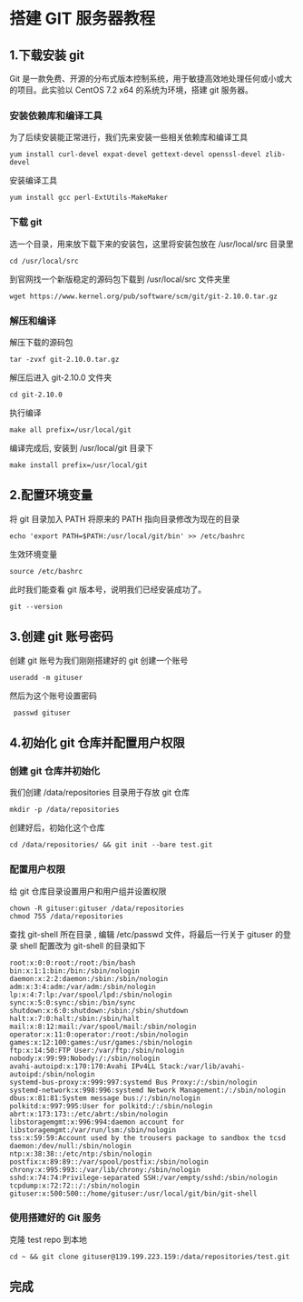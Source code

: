 # 搭建 GIT 服务器教程

## 1.下载安装 git

Git 是一款免费、开源的分布式版本控制系统，用于敏捷高效地处理任何或小或大的项目。此实验以 CentOS 7.2 x64 的系统为环境，搭建 git 服务器。

### 安装依赖库和编译工具

为了后续安装能正常进行，我们先来安装一些相关依赖库和编译工具

```
yum install curl-devel expat-devel gettext-devel openssl-devel zlib-devel
```

安装编译工具

```
yum install gcc perl-ExtUtils-MakeMaker
```

### 下载 git

选一个目录，用来放下载下来的安装包，这里将安装包放在 /usr/local/src 目录里

```
cd /usr/local/src
```

到官网找一个新版稳定的源码包下载到 /usr/local/src 文件夹里

```
wget https://www.kernel.org/pub/software/scm/git/git-2.10.0.tar.gz
```

### 解压和编译

解压下载的源码包

```
tar -zvxf git-2.10.0.tar.gz
```

解压后进入 git-2.10.0 文件夹

```
cd git-2.10.0
```

执行编译

```
make all prefix=/usr/local/git
```

编译完成后, 安装到 /usr/local/git 目录下

```
make install prefix=/usr/local/git
```

## 2.配置环境变量

将 git 目录加入 PATH
将原来的 PATH 指向目录修改为现在的目录

```
echo 'export PATH=$PATH:/usr/local/git/bin' >> /etc/bashrc
```

生效环境变量

```
source /etc/bashrc
```

此时我们能查看 git 版本号，说明我们已经安装成功了。

```
git --version
```

## 3.创建 git 账号密码

创建 git 账号为我们刚刚搭建好的 git 创建一个账号

```
useradd -m gituser
```

然后为这个账号设置密码

```
 passwd gituser
```

## 4.初始化 git 仓库并配置用户权限

### 创建 git 仓库并初始化

我们创建 /data/repositories 目录用于存放 git 仓库

```
mkdir -p /data/repositories
```

创建好后，初始化这个仓库

```
cd /data/repositories/ && git init --bare test.git
```

### 配置用户权限

给 git 仓库目录设置用户和用户组并设置权限

```
chown -R gituser:gituser /data/repositories
chmod 755 /data/repositories
```

查找 git-shell 所在目录
, 编辑 /etc/passwd 文件，将最后一行关于 gituser 的登录 shell 配置改为 git-shell 的目录如下

```
root:x:0:0:root:/root:/bin/bash
bin:x:1:1:bin:/bin:/sbin/nologin
daemon:x:2:2:daemon:/sbin:/sbin/nologin
adm:x:3:4:adm:/var/adm:/sbin/nologin
lp:x:4:7:lp:/var/spool/lpd:/sbin/nologin
sync:x:5:0:sync:/sbin:/bin/sync
shutdown:x:6:0:shutdown:/sbin:/sbin/shutdown
halt:x:7:0:halt:/sbin:/sbin/halt
mail:x:8:12:mail:/var/spool/mail:/sbin/nologin
operator:x:11:0:operator:/root:/sbin/nologin
games:x:12:100:games:/usr/games:/sbin/nologin
ftp:x:14:50:FTP User:/var/ftp:/sbin/nologin
nobody:x:99:99:Nobody:/:/sbin/nologin
avahi-autoipd:x:170:170:Avahi IPv4LL Stack:/var/lib/avahi-autoipd:/sbin/nologin
systemd-bus-proxy:x:999:997:systemd Bus Proxy:/:/sbin/nologin
systemd-network:x:998:996:systemd Network Management:/:/sbin/nologin
dbus:x:81:81:System message bus:/:/sbin/nologin
polkitd:x:997:995:User for polkitd:/:/sbin/nologin
abrt:x:173:173::/etc/abrt:/sbin/nologin
libstoragemgmt:x:996:994:daemon account for libstoragemgmt:/var/run/lsm:/sbin/nologin
tss:x:59:59:Account used by the trousers package to sandbox the tcsd daemon:/dev/null:/sbin/nologin
ntp:x:38:38::/etc/ntp:/sbin/nologin
postfix:x:89:89::/var/spool/postfix:/sbin/nologin
chrony:x:995:993::/var/lib/chrony:/sbin/nologin
sshd:x:74:74:Privilege-separated SSH:/var/empty/sshd:/sbin/nologin
tcpdump:x:72:72::/:/sbin/nologin
gituser:x:500:500::/home/gituser:/usr/local/git/bin/git-shell
```

### 使用搭建好的 Git 服务

克隆 test repo 到本地

```
cd ~ && git clone gituser@139.199.223.159:/data/repositories/test.git
```

## 完成
